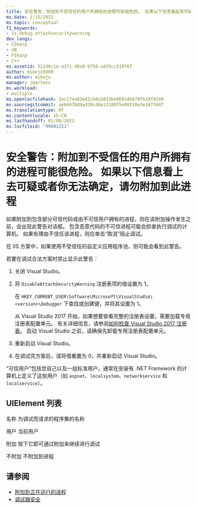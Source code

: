 ```yaml
---
title: 安全警告：附加到不受信任的用户所拥有的进程可能很危险。 如果以下信息看起来可疑或你对此无法确定，请勿附加到此进程 | Microsoft Docs
ms.date: 1/15/2021
ms.topic: conceptual
f1_keywords:
- vs.debug.attachsecuritywarning
dev_langs:
- CSharp
- VB
- FSharp
- C++
ms.assetid: 52246c1e-a371-40a0-b756-a435cc51876f
author: mikejo5000
ms.author: mikejo
manager: jmartens
ms.workload:
- multiple
ms.openlocfilehash: 2ec174a03e62cb8cb033be0b92db679fb19f0180
ms.sourcegitcommit: ae6d47b09a439cd0e13180f5e89510e3e347fd47
ms.translationtype: HT
ms.contentlocale: zh-CN
ms.lasthandoff: 02/08/2021
ms.locfileid: "99881251"
---
```

# <a name="security-warning-attaching-to-a-process-owned-by-an-untrusted-user-can-be-dangerous-if-the-following-information-looks-suspicious-or-you-are-unsure-do-not-attach-to-this-process"></a>安全警告：附加到不受信任的用户所拥有的进程可能很危险。 如果以下信息看上去可疑或者你无法确定，请勿附加到此进程

如果附加到包含部分可信代码或由不可信用户拥有的进程，则在该附加操作发生之前，会出现此警告对话框。 包含恶意代码的不可信进程可能会损害执行调试的计算机。 如果有理由不信任该进程，则应单击“取消”阻止调试。

在 IIS 方案中，如果使用不受信任的自定义应用程序池，则可能会看到此警告。

若要在调试合法方案时禁止显示此警告：

1. 关闭 Visual Studio。

1. 将 `DisableAttachSecurityWarning` 注册表项的值设置为 1。

   在 `HKEY_CURRENT_USER\Software\Microsoft\VisualStudio\<version>\Debugger` 下查找或创建键，并将其设置为 1。

   从 Visual Studio 2017 开始，如果想要查看完整的注册表设置，需要加载专用注册表配置单元。 有关详细信息，请参阅[如何检查 Visual Studio 2017 注册表](https://github.com/microsoft/VSProjectSystem/blob/master/doc/overview/examine_registry.md)。 启动 Visual Studio 之前，请确保先卸载专用注册表配置单元。

1. 重新启动 Visual Studio。

1. 在调试完方案后，请将值重置为 0，并重新启动 Visual Studio。

“可信用户”包括您自己以及一组标准用户，通常在安装有 .NET Framework 的计算机上定义了这些用户（如 `aspnet`、`localsystem`、`networkservice` 和 `localservice`）。

## <a name="uielement-list"></a>UIElement 列表

 名称 为调试而请求的程序集的名称

 用户 当前用户

 附加 按下它即可通过附加来继续进行调试

 不附加 不附加到进程

## <a name="see-also"></a>请参阅
- [附加到正在运行的进程](../debugger/attach-to-running-processes-with-the-visual-studio-debugger.md)
- [调试器安全](../debugger/debugger-security.md)
